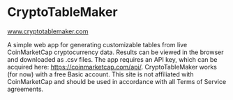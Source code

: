 # CryptoTableMaker
www.cryptotablemaker.com

A simple web app for generating customizable tables from live CoinMarketCap cryptocurrency data. Results can be viewed in the browser and downloaded as .csv files. The app requires an API key, which can be acquired here: https://coinmarketcap.com/api/. CryptoTableMaker works (for now) with a free Basic account. This site is not affiliated with CoinMarketCap and should be used in accordance with all Terms of Service agreements.
